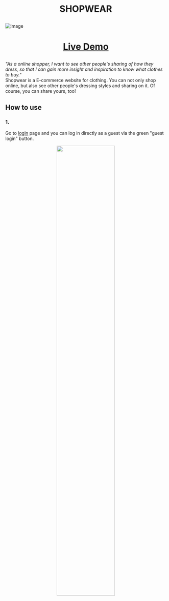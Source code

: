 <h1><p align="center">SHOPWEAR</p></h1>

![image](https://user-images.githubusercontent.com/63653055/173226002-6e312809-b48c-4b9a-a296-8c97776ad3e8.png)


<!-- <table>
  <tr>
    <td valign="top"><img src="https://user-images.githubusercontent.com/63653055/173225243-032798f6-7a7c-427f-9bb7-24d7d44a7310.png"/></td>
    <td valign="top"><img src="https://user-images.githubusercontent.com/63653055/173225221-fc3f9294-07cc-468b-b451-cf9396f7bbce.png"/></td>
    <td valign="top"><img src="https://user-images.githubusercontent.com/63653055/173225399-8f8cab30-5cbd-42af-8126-4b9d8106ab48.png"/></td>
  </tr>
</table> -->

<h1><p align="center"><a href="https://www.dimalife.com">Live Demo</a></p></h1>

*"As a online shopper, I want to see other people's sharing of how they dress, so that I can gain more insight and inspiration to know what clothes to buy."*  
Shopwear is a E-commerce website for clothing. You can not only shop online, but also see other people's dressing styles and sharing on it. 
Of course, you can share yours, too!


<h2>How to use</h2>
<h3>1. </h3>

Go to [login](https://www.dimalife.com/login) page and you can log in directly as a guest via the green "guest login" button.

<p align="center"><img src="https://user-images.githubusercontent.com/63653055/173227465-3d3df97e-bb65-48ca-8b5b-2bd0d3b522eb.png" style="width:60%;"/></p>
